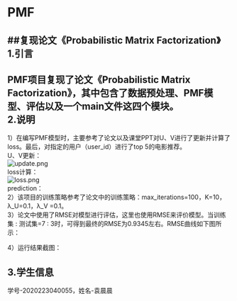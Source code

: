# PMF
##复现论文《Probabilistic Matrix Factorization》  
1.引言  
--
PMF项目复现了论文《Probabilistic Matrix Factorization》，其中包含了数据预处理、PMF模型、评估以及一个main文件这四个模块。  
2.说明 
-- 
1）在编写PMF模型时，主要参考了论文以及课堂PPT对U、V进行了更新并计算了loss。最后，对指定的用户（user_id）进行了top 5的电影推荐。  
U、V更新：  
![update.png](readme_imgs//)  
loss计算：  
![loss.png](readme_imgs//)  
prediction：  
2）该项目的训练策略参考了论文中的训练策略：max_iterations=100，K=10，λ_U=0.1，λ_V =0.1。  
3）论文中使用了RMSE对模型进行评估，这里也使用RMSE来评价模型。当训练集 : 测试集=7 : 3时，可得到最终的RMSE为0.9345左右。RMSE曲线如下图所示：  
 
4）运行结果截图：  
 
3.学生信息  
--
学号-2020223040055，姓名-袁晨晨  
